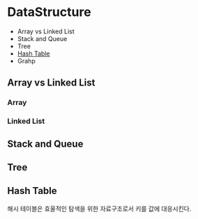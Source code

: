 # DataStructure

- Array vs Linked List
- Stack and Queue
- Tree
- [Hash Table](#hash-table)
- Grahp

## Array vs Linked List

### Array

### Linked List

## Stack and Queue


## Tree




## Hash Table

해시 테이블은 효울적인 탐색을 위한 자료구조로서 키를 값에 대응시킨다. 


